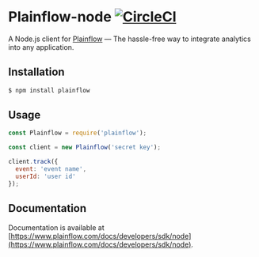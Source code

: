 # Plainflow-node [![CircleCI](https://circleci.com/gh/plainflow-dcp/plainflow-node.svg?style=svg&circle-token=68654e8cd0fcd16b1f3ae9943a1d8e20e36ae6c5)](https://circleci.com/gh/plainflow-dcp/plainflow-node)

A Node.js client for [Plainflow](https://www.plainflow.com) — The hassle-free way to integrate analytics into any application.


## Installation

```bash
$ npm install plainflow
```


## Usage

```js
const Plainflow = require('plainflow');

const client = new Plainflow('secret key');

client.track({
  event: 'event name',
  userId: 'user id'
});
```


## Documentation

Documentation is available at [https://www.plainflow.com/docs/developers/sdk/node](https://www.plainflow.com/docs/developers/sdk/node).
